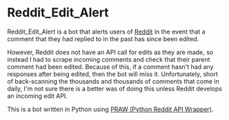 Reddit_Edit_Alert
=================

Reddit_Edit_Alert is a bot that alerts users of [Reddit](reddit.com) in the event that a comment that they had replied
to in the past has since been edited.

However, Reddit does not have an API call for edits as they are made, so instead I had to scrape incoming comments and
check that their parent comment had been edited. Because of this, if a comment hasn't had any responses after being
edited, then the bot will miss it. Unfortunately, short of back-scanning the thousands and thousands of comments that
come in daily, I'm not sure there is a better was of doing this unless Reddit develops an incoming edit API.

This is a bot written in Python using [PRAW (Python Reddit API Wrapper)](praw.readthedocs.org).
